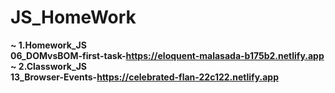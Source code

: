 # JS_HomeWork
<b>~ 1.Homework_JS<b><br>
<b>06_DOMvsBOM-first-task-https://eloquent-malasada-b175b2.netlify.app<b><br>
<b>~ 2.Classwork_JS<b><br>
<b>13_Browser-Events-https://celebrated-flan-22c122.netlify.app<b><br>
